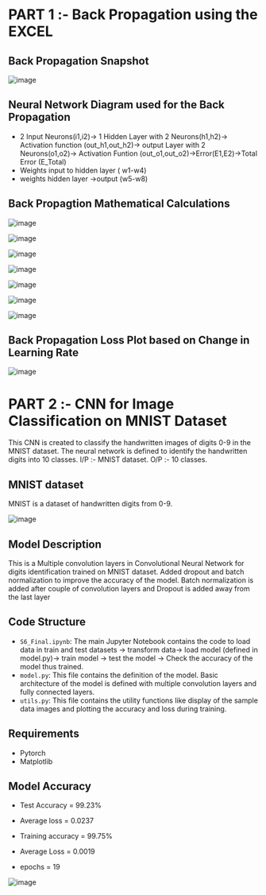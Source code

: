 # PART 1 :- Back Propagation using the EXCEL

## Back Propagation Snapshot
![image](https://github.com/ShikhaERAV2/Session6/assets/160948226/40d12f5c-d1a4-4229-9a4f-35df271aa78a)

## Neural Network Diagram used for the Back Propagation
- 2 Input Neurons(i1,i2)-> 1 Hidden Layer with 2 Neurons(h1,h2)-> Activation function (out_h1,out_h2)-> output Layer with 2 Neurons(o1,o2)-> Activation Funtion (out_o1,out_o2)->Error(E1,E2)->Total Error (E_Total)
- Weights input to hidden layer ( w1-w4)
- weights hidden layer ->output (w5-w8)

## Back Propagtion Mathematical Calculations

![image](https://github.com/ShikhaERAV2/Session6/assets/160948226/0e6d3fef-f12c-46a0-a362-25f6554558e5)

	
![image](https://github.com/ShikhaERAV2/Session6/assets/160948226/38d531c2-96d1-4187-9b35-8d3994fe960e)

				
![image](https://github.com/ShikhaERAV2/Session6/assets/160948226/ef896db5-4dd8-4197-a0d0-e197f3c15ab6)

				
![image](https://github.com/ShikhaERAV2/Session6/assets/160948226/1ade547d-224e-4408-97f8-4d2675f0ac88)					
				

![image](https://github.com/ShikhaERAV2/Session6/assets/160948226/ca6ea995-a726-4173-8fda-16b52602b504)

					
![image](https://github.com/ShikhaERAV2/Session6/assets/160948226/6f2dbef7-c3f9-47c9-8b46-690a5838eca4)

											
![image](https://github.com/ShikhaERAV2/Session6/assets/160948226/ade6cb29-d894-4276-8d8e-c93dd555691d)

## Back Propagation Loss Plot based on Change in Learning Rate

![image](https://github.com/ShikhaERAV2/Session6/assets/160948226/c05164b7-d410-4bc2-89b0-296e51a0d44a)


# PART 2 :- CNN for Image Classification on MNIST Dataset
This CNN is created to classify the handwritten images of digits 0-9 in the MNIST dataset. The neural network is defined to identify the handwritten digits into 10 classes. 
I/P :- MNIST dataset. 
O/P :- 10 classes.

## MNIST dataset 
MNIST is a dataset of handwritten digits from 0-9.


![image](https://github.com/ShikhaERAV2/Session6/assets/160948226/ca4b764d-2776-4776-bf7c-67fe1f9163ff)

## Model Description
This is a Multiple  convolution layers in Convolutional Neural Network for digits identification trained on MNIST dataset. Added dropout and batch normalization to improve the accuracy of the model.
Batch normalization is added after couple of convolution layers and Dropout is added away from the last layer

## Code Structure 
- `S6_Final.ipynb`: The main Jupyter Notebook contains the code to load data in train and test datasets -> transform data-> load model (defined in model.py)-> train  model -> test the model -> Check the accuracy of the model thus trained. 
- `model.py`: This file contains the definition of the model. Basic architecture of the model is defined with multiple convolution layers and fully connected layers. 
- `utils.py`: This file contains the utility functions like display of the sample data images and plotting the accuracy and loss during training. 

## Requirements
- Pytorch
- Matplotlib

## Model Accuracy
- Test Accuracy = 99.23%
- Average loss = 0.0237
  
- Training accuracy =  99.75%
- Average Loss = 0.0019
- epochs = 19

![image](https://github.com/ShikhaERAV2/Session6/assets/160948226/f256495d-fc4a-401d-82c5-83d3589764da)



 

